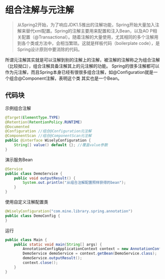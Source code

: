 # 组合注解与元注解
>从Spring2开始，为了响应JDK1.5推出的注解功能，Spring开始大量加入注解来替代xml配置。Spring的注解主要用来配置和注入Bean，以及AO
P相关配置（@Transactional）。随着注解的大量使用，尤其相同的多个注解用到各个类或方法中，会相当繁琐。这就是样板代码（boilerplate
code），是Spring设计原则中要消除的代码。

所谓元注解其实就是可以注解到别的注解上的注解，被注解的注解称之为组合注解（比较拗口），组合注解具备注解其上的元注解的功能。
Spring的很多注解都可以作为元注解，而且Spring本身已经有很很多组合注解，如@Configuration就是一个组合@Component注解，表明这个类
其实也是一个Bean。

## 代码块
示例组合注解
```java
@Target(ElementType.TYPE)
@Retention(RetentionPolicy.RUNTIME)
@Documented
@Configuration //组合@Configuration元注解
@ComponentScan //组合@ComponentScan元注解
public @interface WiselyConfiguration {
    String[] value() default {}; //覆盖value参数
}
```
演示服务Bean
```java
@Service
public class DemoService {
    public void outputResult() {
        System.out.println("从组合注解配置照样获得的bean");
    }
}
```
使用自定义注解配置类
```java
@WiselyConfiguration("com.mine.library.spring.annotation")
public class DemoConfig {
}
```
运行
```java
public class Main {
    public static void main(String[] args) {
        AnnotationConfigApplicationContext context = new AnnotationConfigApplicationContext(DemoConfig.class);
        DemoService demoService = context.getBean(DemoService.class);
        demoService.outputResult();
        context.close();
    }
}
```